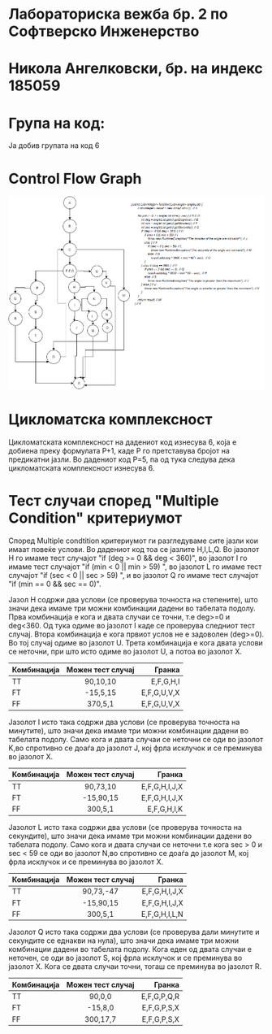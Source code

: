# Лабораториска вежба бр. 2 по Софтверско Инженерство

# Никола Ангелковски, бр. на индекс 185059

# Група на код:
  Ја добив групата на код 6

# Control Flow Graph
![alt text](https://github.com/NikolaAng99/SI_lab2_185059/blob/master/ControlFlowGraph.png?raw=true)

# Цикломатска комплексност
 Цикломатската комплексност на дадениот код изнесува 6, која е добиена преку формулата P+1, каде P го претставува бројот на предикатни јазли. Во дадениот код P=5, па од тука следува дека цикломатската комплексност изнесува 6.

# Тест случаи според "Multiple Condition" критериумот
 Според Multiple condtition критериумот ги разгледуваме сите јазли кои имаат повеќе услови. Во дадениот код тоа се јазлите H,I,L,Q. Во јазолот H го имаме тест случајот "if (deg >= 0 && deg < 360)", во јазолот I го имаме тест случајот "if (min < 0 || min > 59) ", во јазолот L го имаме тест случајот "if (sec < 0 || sec > 59) ", и во јазолот Q го имаме тест случајот "if (min == 0 && sec == 0)".

Јазол H содржи два услови (се проверува точноста на степените), што значи дека имаме три можни комбинации дадени во табелата подолу. Прва комбинација е кога и двата случаи се точни, т.е deg>=0 и deg<360. Од тука одиме во јазолот I каде се проверува следниот тест случај. Втора комбинација е кога првиот услов не е задоволен (deg>=0). Во тој случај одиме во јазолот U. Трета комбинација е кога двата услови се неточни, при што исто одиме во јазолот U, а потоа во јазолот X.

| Комбинација      | Можен тест случај           | Гранка  |
| ------------- |:-------------:| -----:|
| TT      | 90,10,10 | E,F,G,H,I |
| FT      | -15,5,15      |   E,F,G,U,V,X|
| FF | 370,5,1     |    E,F,G,U,V,X |

Јазолот I исто така содржи два услови (се проверува точноста на минутите), што значи дека имаме три можни комбинации дадени во табелата подолу. Само кога и двата случаи се неточни се оди во јазолот K,во спротивно се доаѓа до јазолот J, кој фрла исклучок и се преминува во јазолот X.

| Комбинација      | Можен тест случај           | Гранка  |
| ------------- |:-------------:| -----:|
| TT      | 90,73,10 | E,F,G,H,I,Ј,X |
| FТ      | -15,90,15      |   E,F,G,H,I,Ј,X|
| FF | 300,5,1     |    E,F,G,H,I,K |

Јазолот L исто така содржи два услови (се проверува точноста на секундите), што значи дека имаме три можни комбинации дадени во табелата подолу. Само кога и двата случаи се неточни т.е кога sec > 0 и sec < 59 се оди во јазолот N,во спротивно се доаѓа до јазолот M, кој фрла исклучок и се преминува во јазолот X.

| Комбинација      | Можен тест случај           | Гранка  |
| ------------- |:-------------:| -----:|
| TT      | 90,73,-47 | E,F,G,H,I,Ј,X |
| FТ      | -15,90,15      |   E,F,G,H,I,Ј,X|
| FF | 300,5,1     |    E,F,G,H,I,L,N |

Јазолот Q исто така содржи два услови (се проверува дали минутите и секундите се еднакви на нула), што значи дека имаме три можни комбинации дадени во табелата подолу. Кога еден од двата случаи е неточен, се оди во јазолот S, кој фрла исклучок и се преминува во јазолот X. Кога се двата случаи точни, тогаш се преминува во јазолот R.

| Комбинација      | Можен тест случај           | Гранка  |
| ------------- |:-------------:| -----:|
| TT      | 90,0,0 | E,F,G,P,Q,R |
| FТ      | -15,8,0      |   E,F,G,P,S,X|
| FF | 300,17,7     |    E,F,G,P,S,X |

